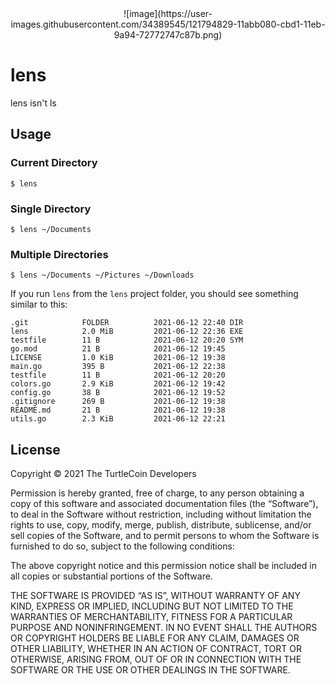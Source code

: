 <center>![image](https://user-images.githubusercontent.com/34389545/121794829-11abb080-cbd1-11eb-9a94-72772747c87b.png)</center>



# lens
lens isn't ls

## Usage

### Current Directory

```
$ lens
```

### Single Directory

```
$ lens ~/Documents
```

### Multiple Directories

```
$ lens ~/Documents ~/Pictures ~/Downloads
```

If you run `lens` from the `lens` project folder, you should see something similar to this:

```
.git            FOLDER          2021-06-12 22:40 DIR
lens            2.0 MiB         2021-06-12 22:36 EXE
testfile        11 B            2021-06-12 20:20 SYM
go.mod          21 B            2021-06-12 19:45
LICENSE         1.0 KiB         2021-06-12 19:38
main.go         395 B           2021-06-12 22:38
testfile        11 B            2021-06-12 20:20
colors.go       2.9 KiB         2021-06-12 19:42
config.go       38 B            2021-06-12 19:52
.gitignore      269 B           2021-06-12 19:38
README.md       21 B            2021-06-12 19:38
utils.go        2.3 KiB         2021-06-12 22:21
```

## License

Copyright © 2021 The TurtleCoin Developers

Permission is hereby granted, free of charge, to any person obtaining a copy of this software and associated documentation files (the “Software”), to deal in the Software without restriction, including without limitation the rights to use, copy, modify, merge, publish, distribute, sublicense, and/or sell copies of the Software, and to permit persons to whom the Software is furnished to do so, subject to the following conditions:

The above copyright notice and this permission notice shall be included in all copies or substantial portions of the Software.

THE SOFTWARE IS PROVIDED “AS IS”, WITHOUT WARRANTY OF ANY KIND, EXPRESS OR IMPLIED, INCLUDING BUT NOT LIMITED TO THE WARRANTIES OF MERCHANTABILITY, FITNESS FOR A PARTICULAR PURPOSE AND NONINFRINGEMENT. IN NO EVENT SHALL THE AUTHORS OR COPYRIGHT HOLDERS BE LIABLE FOR ANY CLAIM, DAMAGES OR OTHER LIABILITY, WHETHER IN AN ACTION OF CONTRACT, TORT OR OTHERWISE, ARISING FROM, OUT OF OR IN CONNECTION WITH THE SOFTWARE OR THE USE OR OTHER DEALINGS IN THE SOFTWARE.
